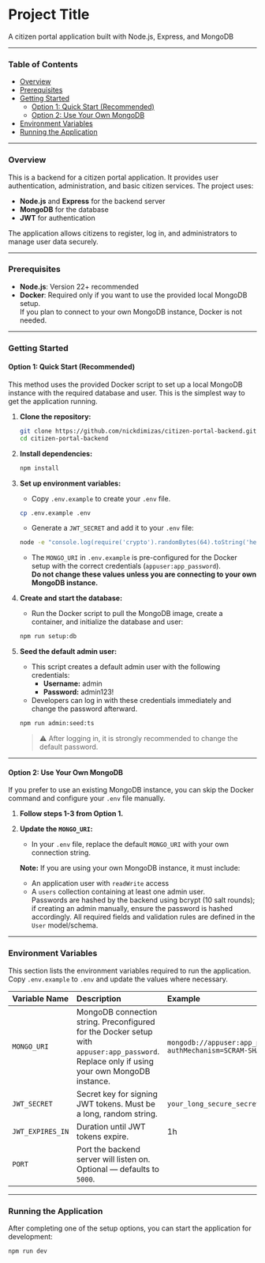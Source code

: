 # Project Title

A citizen portal application built with Node.js, Express, and MongoDB

---

### **Table of Contents**

- [Overview](#overview)
- [Prerequisites](#prerequisites)
- [Getting Started](#getting-started)
  - [Option 1: Quick Start (Recommended)](#option-1-quick-start-recommended)
  - [Option 2: Use Your Own MongoDB](#option-2-use-your-own-mongodb)
- [Environment Variables](#environment-variables)
- [Running the Application](#running-the-application)

---

### **Overview**

This is a backend for a citizen portal application. It provides user authentication, administration, and basic citizen services. The project uses:

- **Node.js** and **Express** for the backend server
- **MongoDB** for the database
- **JWT** for authentication

The application allows citizens to register, log in, and administrators to manage user data securely.

---

### **Prerequisites**

- **Node.js**: Version 22+ recommended
- **Docker**: Required only if you want to use the provided local MongoDB setup.  
  If you plan to connect to your own MongoDB instance, Docker is not needed.

---

### **Getting Started**

#### **Option 1: Quick Start (Recommended)**

This method uses the provided Docker script to set up a local MongoDB instance with the required database and user. This is the simplest way to get the application running.

1.  **Clone the repository:**

    ```bash
    git clone https://github.com/nickdimizas/citizen-portal-backend.git
    cd citizen-portal-backend
    ```

2.  **Install dependencies:**

    ```bash
    npm install
    ```

3.  **Set up environment variables:**
    - Copy `.env.example` to create your `.env` file.

    ```bash
    cp .env.example .env
    ```

    - Generate a `JWT_SECRET` and add it to your `.env` file:

    ```bash
    node -e "console.log(require('crypto').randomBytes(64).toString('hex'))"
    ```

    - The `MONGO_URI` in `.env.example` is pre-configured for the Docker setup with the correct credentials (`appuser:app_password`).  
      **Do not change these values unless you are connecting to your own MongoDB instance.**

4.  **Create and start the database:**
    - Run the Docker script to pull the MongoDB image, create a container, and initialize the database and user:

    ```bash
    npm run setup:db
    ```

5.  **Seed the default admin user:**
    - This script creates a default admin user with the following credentials:
      - **Username:** admin
      - **Password:** admin123!
    - Developers can log in with these credentials immediately and change the password afterward.

    ```bash
    npm run admin:seed:ts
    ```

    > ⚠️ After logging in, it is strongly recommended to change the default password.

---

#### **Option 2: Use Your Own MongoDB**

If you prefer to use an existing MongoDB instance, you can skip the Docker command and configure your `.env` file manually.

1.  **Follow steps 1-3 from Option 1.**

2.  **Update the `MONGO_URI`:**
    - In your `.env` file, replace the default `MONGO_URI` with your own connection string.

    **Note:** If you are using your own MongoDB instance, it must include:
    - An application user with `readWrite` access
    - A `users` collection containing at least one admin user.  
      Passwords are hashed by the backend using bcrypt (10 salt rounds); if creating an admin manually, ensure the password is hashed accordingly. All required fields and validation rules are defined in the `User` model/schema.

---

### **Environment Variables**

This section lists the environment variables required to run the application.  
Copy `.env.example` to `.env` and update the values where necessary.

| Variable Name    | Description                                                                                                                                 | Example                                                                                                                     |
| :--------------- | :------------------------------------------------------------------------------------------------------------------------------------------ | :-------------------------------------------------------------------------------------------------------------------------- |
| `MONGO_URI`      | MongoDB connection string. Preconfigured for the Docker setup with `appuser:app_password`. Replace only if using your own MongoDB instance. | `mongodb://appuser:app_password@localhost:27017/citizen_portal_db?authMechanism=SCRAM-SHA-256&authSource=citizen_portal_db` |
| `JWT_SECRET`     | Secret key for signing JWT tokens. Must be a long, random string.                                                                           | `your_long_secure_secret`                                                                                                   |
| `JWT_EXPIRES_IN` | Duration until JWT tokens expire.                                                                                                           | 1h                                                                                                                          |
| `PORT`           | Port the backend server will listen on. Optional — defaults to `5000`.                                                                      |                                                                                                                             |

---

### **Running the Application**

After completing one of the setup options, you can start the application for development:

```bash
npm run dev
```
